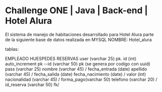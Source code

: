 # Challenge ONE | Java | Back-end | Hotel Alura

<p align = "center-"> El sistema de manejo de habitaciones desarrollado para Hotel Alura parte de la siguiente base de datos realizada en MYSQL
NOMBRE: Hotel_alura

tablas:

EMPLEADO                      HUESPEDES                          RESERVAS
user (varchar 25) pk.         id (int) auto_increment pk       --id (varchar 50) pk (se genera por codigo con uuid)
pass (varchar 25)             nombre (varchar 45)            /   fecha_entrada (date)
                              apellido (varchar 45)         /    fecha_salida (date)
                              fecha_nacimiento (date)      /     valor (int)
                              nacionalidad (varchar 45)   /      forma_pago(varchar 50)
                              telefono (varchar 20)      /
                              id_reserva (varchar 50) fk/

</p>
